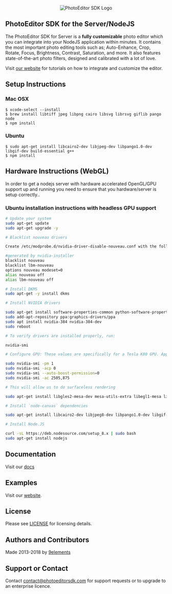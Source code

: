 <p align="center">
  <img src="http://static.photoeditorsdk.com/logo.png" alt="PhotoEditor SDK Logo"/>
</p>

## PhotoEditor SDK for the Server/NodeJS
The PhotoEditor SDK for Server is a **fully customizable** photo editor which you can integrate into your NodeJS application within minutes.
It contains the most important photo editing tools such as;
Auto-Enhance, Crop, Rotate, Focus, Brightness, Contrast, Saturation, and more.
It also features state-of-the-art photo filters, designed and calibrated with a lot of love.

Visit [our website](https://www.photoeditorsdk.com) for tutorials on how to integrate and customize the editor.

## Setup Instructions


### Mac OSX

```shell
$ xcode-select --install
$ brew install libtiff jpeg libpng cairo libsvg librsvg giflib pango node
$ npm install
```

### Ubuntu
```shell
$ sudo apt-get install libcairo2-dev libjpeg-dev libpango1.0-dev libgif-dev build-essential g++
$ npm install
```


## Hardware Instructions (WebGL)
In order to get a nodejs server with hardware accelerated OpenGL/GPU support up and running you need to ensure that you hardware/server is setup correctly..

### Ubuntu installation instructions with headless GPU support


```sh
# Update your system
sudo apt-get update
sudo apt-get upgrade -y

# Blacklist nouveau drivers

Create /etc/modprobe.d/nvidia-driver-disable-nouveau.conf with the following contents:

#generated by nvidia-installer
blacklist nouveau
blacklist lbm-nouveau
options nouveau modeset=0
alias nouveau off
alias lbm-nouveau off

# Install DKMS
sudo apt-get -y install dkms

# Install NVIDIA drivers

sudo apt-get install software-properties-common python-software-properties
sudo add-apt-repository ppa:graphics-drivers/ppa
sudo apt install nvidia-384 nvidia-384-dev
sudo reboot

# To verify drivers are installed properly, run:

nvidia-smi

# Configure GPU: These values are specifically for a Tesla K80 GPU. Applying these settings to a different GPU might damage it.

sudo nvidia-smi -pm 1
sudo nvidia-smi -acp 0
sudo nvidia-smi --auto-boost-permission=0
sudo nvidia-smi -ac 2505,875

# This will allow us to do surfaceless rendering

sudo apt-get install libgles2-mesa-dev mesa-utils-extra libegl1-mesa libegl1-mesa-dev

# Install `node-canvas` dependencies

sudo apt-get install libcairo2-dev libjpeg8-dev libpango1.0-dev libgif-dev build-essential g++

# Install Node.JS

curl -sL https://deb.nodesource.com/setup_8.x | sudo bash
sudo apt-get install nodejs
```

## Documentation
Visit our [docs](https://docs.photoeditorsdk.com)

## Examples
Visit our [website](https://www.photoeditorsdk.com/).


## License
Please see [LICENSE](https://github.com/imgly/pesdk-server-build/blob/master/LICENSE.md) for licensing details.

## Authors and Contributors
Made 2013-2018 by [9elements](http://www.9elements.com)

## Support or Contact
Contact contact@photoeditorsdk.com for support requests or to upgrade to an enterprise licence.
